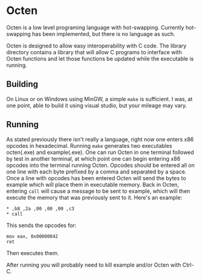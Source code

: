 # Octen

Octen is a low level programing language with hot-swapping. Currently hot-swapping has been implemented, but there is no language as such.

Octen is designed to allow easy interoperability with C code. The library directory contains a library that will allow C programs to interface with Octen functions and let those functions be updated while the executable is running.

## Building

On Linux or on Windows using MinGW, a simple `make` is sufficient. I was, at one point, able to build it using visual studio, but your mileage may vary.

## Running

As stated previously there isn't really a language, right now one enters x86 opcodes in hexadecimal. Running `make` generates two executables octen(.exe) and example(.exe). One can run Octen in one terminal followed by test in another terminal, at which point one can begin entering x86 opcodes into the terminal running Octen. Opcodes should be entered all on one line with each byte prefixed by a comma and separated by a space. Once a line with opcodes has been entered Octen will send the bytes to example which will place them in executable memory. Back in Octen, entering `call` will cause a message to be sent to example, which will then execute the memory that was previously sent to it. Here's an example:

```
* ,b8 ,2a ,00 ,00 ,00 ,c3
* call
```

This sends the opcodes for:
```
mov eax, 0x00000042
ret
```
Then executes them.

After running you will probably need to kill example and/or Octen with Ctrl-C.

